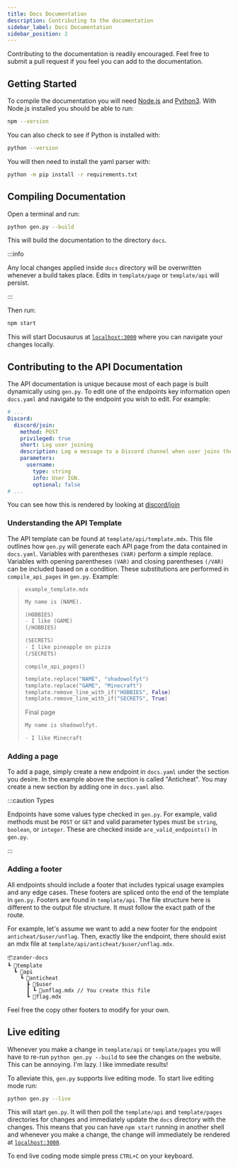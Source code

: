 ```yaml
---
title: Docs Documentation
description: Contributing to the documentation
sidebar_label: Docs Documentation
sidebar_position: 2
---
```


Contributing to the documentation is readily encouraged. Feel free to submit a
pull request if you feel you can add to the documentation.

## Getting Started

To compile the documentation you will need [Node.js](https://nodejs.org/en/) and
[Python3](https://www.python.org/). With Node.js installed you should be able to
run:

```bash
npm --version
```

You can also check to see if Python is installed with:

```bash
python --version
```

You will then need to install the yaml parser with:

```bash
python -m pip install -r requirements.txt
```

## Compiling Documentation

Open a terminal and run:

```bash
python gen.py --build
```

This will build the documentation to the directory `docs`.

:::info

Any local changes applied inside `docs` directory will be overwritten whenever a
build takes place. Edits in `template/page` or `template/api` will persist.

:::

Then run:

```bash
npm start
```

This will start Docusaurus at [`localhost:3000`](localhost:3000) where you can
navigate your changes locally.

## Contributing to the API Documentation

The API documentation is unique because most of each page is built dynamically
using `gen.py`. To edit one of the endpoints key information open `docs.yaml`
and navigate to the endpoint you wish to edit. For example:

```yaml
# ...
Discord:
  discord/join:
    method: POST
    privileged: true
    short: Log user joining
    description: Log a message to a Discord channel when user joins the Network.
    parameters:
      username:
        type: string
        info: User IGN.
        optional: false
# ...
```

You can see how this is rendered by looking at
[discord/join](/docs/products/zander/api/discord/join)

### Understanding the API Template

The API template can be found at `template/api/template.mdx`. This file outlines
how `gen.py` will generate each API page from the data contained in `docs.yaml`.
Variables with parentheses `(VAR)` perform a simple replace. Variables with
opening parentheses `(VAR)` and closing parentheses `(/VAR)` can be included
based on a condition. These substitutions are performed in `compile_api_pages`
in `gen.py`. Example:

> `example_template.mdx`
>
> ```md
> My name is (NAME).
> 
> (HOBBIES)
> - I like (GAME)
> (/HOBBIES)
>
> (SECRETS)
> - I like pineapple on pizza
> (/SECRETS)
> ```
>
> `compile_api_pages()`
>
> ```python
> template.replace("NAME", "shadowolfyt")
> template.replace("GAME", "Minecraft")
> template.remove_line_with_if("HOBBIES", False)
> template.remove_line_with_if("SECRETS", True)
> ```
>
> Final page
>
> ```md
> My name is shadowolfyt.
> 
> - I like Minecraft
> 
> ```

### Adding a page

To add a page, simply create a new endpoint in `docs.yaml` under the section you
desire. In the example above the section is called "Anticheat". You may create
a new section by adding one in `docs.yaml` also.

:::caution Types

Endpoints have some values type checked in `gen.py`. For example, valid methods
must be `POST` or `GET` and valid parameter types must be `string`, `boolean`,
or `integer`. These are checked inside `are_valid_endpoints()` in `gen.py`.

:::

### Adding a footer

All endpoints should include a footer that includes typical usage examples and
any edge cases. These footers are spliced onto the end of the template in
`gen.py`. Footers are found in `template/api`. The file structure here is
different to the output file structure. It must follow the exact path of the
route.

For example, let's assume we want to add a new footer for the endpoint
`anticheat/$user/unflag`. Then, exactly like the endpoint, there should exist an
mdx file at `template/api/anticheat/$user/unflag.mdx`.

```text
📦zander-docs
┗ 📂template
  ┗ 📂api
    ┗ 📂anticheat
      ┣ 📂$user
      ┃ ┗ 📜unflag.mdx // You create this file
      ┗ 📜flag.mdx
```

Feel free the copy other footers to modify for your own.

## Live editing

Whenever you make a change in `template/api` or `template/pages` you will have
to re-run `python gen.py --build` to see the changes on the website. This can
be annoying. I'm lazy. I like immediate results!

To alleviate this, `gen.py` supports live editing mode. To start live editing
mode run:

```bash
python gen.py --live
```

This will start `gen.py`. It will then poll the `template/api` and
`template/pages` directories for changes and immediately update the `docs`
directory with the changes. This means that you can have `npm start` running in
another shell and whenever you make a change, the change will immediately be
rendered at [`localhost:3000`](localhost:3000).

To end live coding mode simple press `CTRL+C` on your keyboard.
